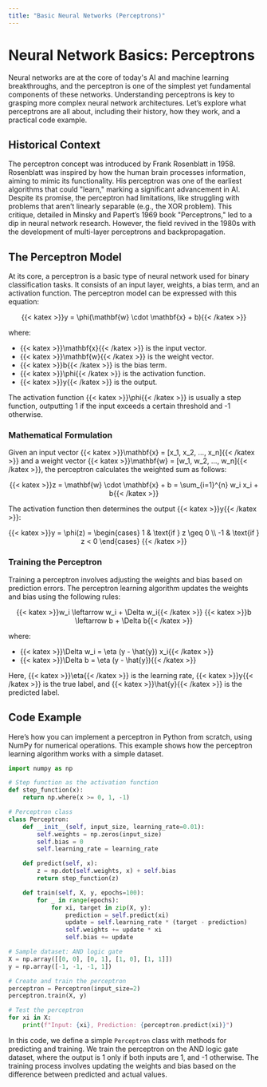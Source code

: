```yaml
---
title: "Basic Neural Networks (Perceptrons)"
---
```


# Neural Network Basics: Perceptrons

Neural networks are at the core of today's AI and machine learning breakthroughs, and the perceptron is one of the simplest yet fundamental components of these networks. Understanding perceptrons is key to grasping more complex neural network architectures. Let’s explore what perceptrons are all about, including their history, how they work, and a practical code example.

## Historical Context

The perceptron concept was introduced by Frank Rosenblatt in 1958. Rosenblatt was inspired by how the human brain processes information, aiming to mimic its functionality. His perceptron was one of the earliest algorithms that could "learn," marking a significant advancement in AI. Despite its promise, the perceptron had limitations, like struggling with problems that aren’t linearly separable (e.g., the XOR problem). This critique, detailed in Minsky and Papert’s 1969 book "Perceptrons," led to a dip in neural network research. However, the field revived in the 1980s with the development of multi-layer perceptrons and backpropagation.

## The Perceptron Model

At its core, a perceptron is a basic type of neural network used for binary classification tasks. It consists of an input layer, weights, a bias term, and an activation function. The perceptron model can be expressed with this equation:

<center>
{{< katex >}}y = \phi(\mathbf{w} \cdot \mathbf{x} + b){{< /katex >}}
</center>

where:
- {{< katex >}}\mathbf{x}{{< /katex >}} is the input vector.
- {{< katex >}}\mathbf{w}{{< /katex >}} is the weight vector.
- {{< katex >}}b{{< /katex >}} is the bias term.
- {{< katex >}}\phi{{< /katex >}} is the activation function.
- {{< katex >}}y{{< /katex >}} is the output.

The activation function {{< katex >}}\phi{{< /katex >}} is usually a step function, outputting 1 if the input exceeds a certain threshold and -1 otherwise.

### Mathematical Formulation

Given an input vector {{< katex >}}\mathbf{x} = [x_1, x_2, ..., x_n]{{< /katex >}} and a weight vector {{< katex >}}\mathbf{w} = [w_1, w_2, ..., w_n]{{< /katex >}}, the perceptron calculates the weighted sum as follows:

<center>
{{< katex >}}z = \mathbf{w} \cdot \mathbf{x} + b = \sum_{i=1}^{n} w_i x_i + b{{< /katex >}}
</center>

The activation function then determines the output {{< katex >}}y{{< /katex >}}:

<center>
{{< katex >}}y = \phi(z) = \begin{cases} 
      1 & \text{if } z \geq 0 \\
      -1 & \text{if } z < 0 
   \end{cases}
{{< /katex >}}
</center>

### Training the Perceptron

Training a perceptron involves adjusting the weights and bias based on prediction errors. The perceptron learning algorithm updates the weights and bias using the following rules:

<center>
{{< katex >}}w_i \leftarrow w_i + \Delta w_i{{< /katex >}}
{{< katex >}}b \leftarrow b + \Delta b{{< /katex >}}
</center>

where:
- {{< katex >}}\Delta w_i = \eta (y - \hat{y}) x_i{{< /katex >}}
- {{< katex >}}\Delta b = \eta (y - \hat{y}){{< /katex >}}

Here, {{< katex >}}\eta{{< /katex >}} is the learning rate, {{< katex >}}y{{< /katex >}} is the true label, and {{< katex >}}\hat{y}{{< /katex >}} is the predicted label.

## Code Example

Here’s how you can implement a perceptron in Python from scratch, using NumPy for numerical operations. This example shows how the perceptron learning algorithm works with a simple dataset.

```python
import numpy as np

# Step function as the activation function
def step_function(x):
    return np.where(x >= 0, 1, -1)

# Perceptron class
class Perceptron:
    def __init__(self, input_size, learning_rate=0.01):
        self.weights = np.zeros(input_size)
        self.bias = 0
        self.learning_rate = learning_rate

    def predict(self, x):
        z = np.dot(self.weights, x) + self.bias
        return step_function(z)

    def train(self, X, y, epochs=100):
        for _ in range(epochs):
            for xi, target in zip(X, y):
                prediction = self.predict(xi)
                update = self.learning_rate * (target - prediction)
                self.weights += update * xi
                self.bias += update

# Sample dataset: AND logic gate
X = np.array([[0, 0], [0, 1], [1, 0], [1, 1]])
y = np.array([-1, -1, -1, 1])

# Create and train the perceptron
perceptron = Perceptron(input_size=2)
perceptron.train(X, y)

# Test the perceptron
for xi in X:
    print(f"Input: {xi}, Prediction: {perceptron.predict(xi)}")
```

In this code, we define a simple `Perceptron` class with methods for predicting and training. We train the perceptron on the AND logic gate dataset, where the output is 1 only if both inputs are 1, and -1 otherwise. The training process involves updating the weights and bias based on the difference between predicted and actual values.